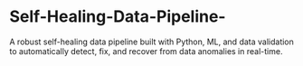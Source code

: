 # Self-Healing-Data-Pipeline-
A robust self-healing data pipeline built with Python, ML, and data validation to automatically detect, fix, and recover from data anomalies in real-time.
